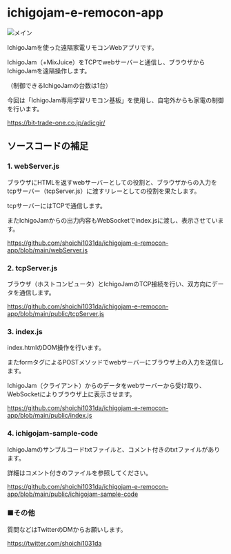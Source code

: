 # ichigojam-e-remocon-app

<img src="https://github.com/shoichi1031da/ichigojam-e-remocon-app/blob/main/document/main.png" alt="メイン" title="main">

IchigoJamを使った遠隔家電リモコンWebアプリです。

IchigoJam（+MixJuice）をTCPでwebサーバーと通信し、ブラウザからIchigoJamを遠隔操作します。

（制御できるIchigoJamの台数は1台）

今回は「IchigoJam専用学習リモコン基板」を使用し、自宅外からも家電の制御を行います。

https://bit-trade-one.co.jp/adicgir/

## ソースコードの補足

### 1. webServer.js
ブラウザにHTMLを返すwebサーバーとしての役割と、ブラウザからの入力をtcpサーバー（tcpServer.js）に渡すリレーとしての役割を果たします。

tcpサーバーにはTCPで通信します。

またIchigoJamからの出力内容もWebSocketでindex.jsに渡し、表示させています。

https://github.com/shoichi1031da/ichigojam-e-remocon-app/blob/main/webServer.js

### 2. tcpServer.js
ブラウザ（ホストコンピュータ）とIchigoJamのTCP接続を行い、双方向にデータを通信します。

https://github.com/shoichi1031da/ichigojam-e-remocon-app/blob/main/public/tcpServer.js

### 3. index.js
index.htmlのDOM操作を行います。

またformタグによるPOSTメソッドでwebサーバーにブラウザ上の入力を送信します。

IchigoJam（クライアント）からのデータをwebサーバーから受け取り、WebSocketによりブラウザ上に表示させます。

https://github.com/shoichi1031da/ichigojam-e-remocon-app/blob/main/public/index.js

### 4. ichigojam-sample-code

IchigoJamのサンプルコードtxtファイルと、コメント付きのtxtファイルがあります。

詳細はコメント付きのファイルを参照してください。

https://github.com/shoichi1031da/ichigojam-e-remocon-app/blob/main/public/ichigojam-sample-code

### ■その他

質問などはTwitterのDMからお願いします。

https://twitter.com/shoichi1031da

